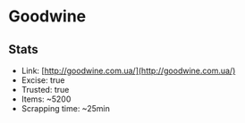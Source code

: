 # Goodwine

## Stats

- Link:  [http://goodwine.com.ua/](http://goodwine.com.ua/)
- Excise: true
- Trusted: true
- Items: ~5200
- Scrapping time: ~25min